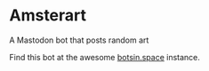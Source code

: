 # Amsterart
A Mastodon bot that posts random art

Find this bot at the awesome [botsin.space](https://botsin.space/@amsterdart) instance.